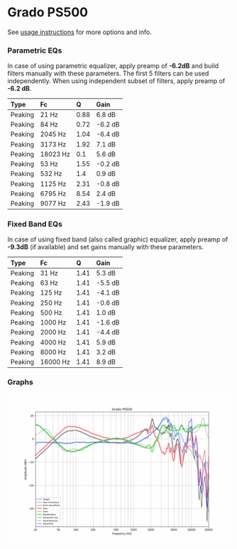 # Grado PS500
See [usage instructions](https://github.com/jaakkopasanen/AutoEq#usage) for more options and info.

### Parametric EQs
In case of using parametric equalizer, apply preamp of **-6.2dB** and build filters manually
with these parameters. The first 5 filters can be used independently.
When using independent subset of filters, apply preamp of **-6.2 dB**.

| Type    | Fc       |    Q | Gain    |
|:--------|:---------|:-----|:--------|
| Peaking | 21 Hz    | 0.88 | 6.8 dB  |
| Peaking | 84 Hz    | 0.72 | -6.2 dB |
| Peaking | 2045 Hz  | 1.04 | -6.4 dB |
| Peaking | 3173 Hz  | 1.92 | 7.1 dB  |
| Peaking | 18023 Hz | 0.1  | 5.6 dB  |
| Peaking | 53 Hz    | 1.55 | -0.2 dB |
| Peaking | 532 Hz   | 1.4  | 0.9 dB  |
| Peaking | 1125 Hz  | 2.31 | -0.8 dB |
| Peaking | 6795 Hz  | 8.54 | 2.4 dB  |
| Peaking | 9077 Hz  | 2.43 | -1.9 dB |

### Fixed Band EQs
In case of using fixed band (also called graphic) equalizer, apply preamp of **-9.3dB**
(if available) and set gains manually with these parameters.

| Type    | Fc       |    Q | Gain    |
|:--------|:---------|:-----|:--------|
| Peaking | 31 Hz    | 1.41 | 5.3 dB  |
| Peaking | 63 Hz    | 1.41 | -5.5 dB |
| Peaking | 125 Hz   | 1.41 | -4.1 dB |
| Peaking | 250 Hz   | 1.41 | -0.6 dB |
| Peaking | 500 Hz   | 1.41 | 1.0 dB  |
| Peaking | 1000 Hz  | 1.41 | -1.6 dB |
| Peaking | 2000 Hz  | 1.41 | -4.4 dB |
| Peaking | 4000 Hz  | 1.41 | 5.9 dB  |
| Peaking | 8000 Hz  | 1.41 | 3.2 dB  |
| Peaking | 16000 Hz | 1.41 | 8.9 dB  |

### Graphs
![](./Grado%20PS500.png)